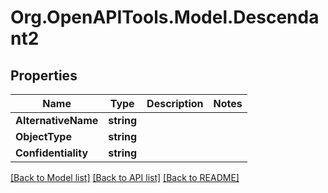 # Org.OpenAPITools.Model.Descendant2

## Properties

Name | Type | Description | Notes
------------ | ------------- | ------------- | -------------
**AlternativeName** | **string** |  | 
**ObjectType** | **string** |  | 
**Confidentiality** | **string** |  | 

[[Back to Model list]](../README.md#documentation-for-models) [[Back to API list]](../README.md#documentation-for-api-endpoints) [[Back to README]](../README.md)

